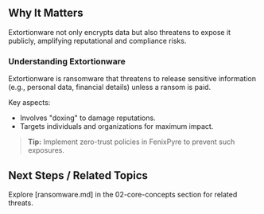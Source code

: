 
## Why It Matters
Extortionware not only encrypts data but also threatens to expose it publicly, amplifying reputational and compliance risks.

### Understanding Extortionware
Extortionware is ransomware that threatens to release sensitive information (e.g., personal data, financial details) unless a ransom is paid.

Key aspects:
- Involves "doxing" to damage reputations.
- Targets individuals and organizations for maximum impact.

> **Tip:** Implement zero-trust policies in FenixPyre to prevent such exposures.

## Next Steps / Related Topics
Explore [ransomware.md] in the 02-core-concepts section for related threats.
